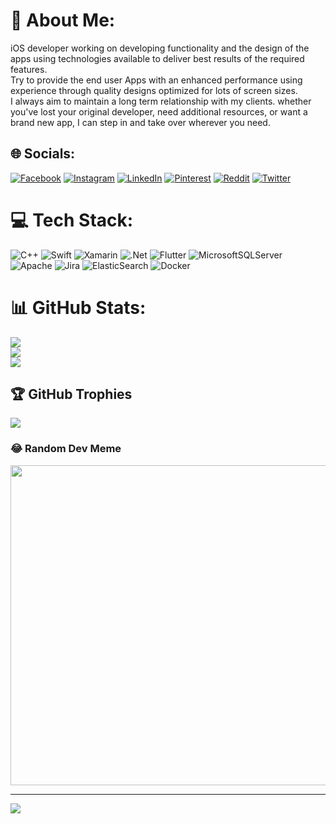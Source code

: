 # 💫 About Me:
iOS developer working on developing functionality and the design of the apps using technologies available to deliver best results of the required features.<br>Try to provide the end user Apps with an enhanced performance using experience through quality designs optimized for lots of screen sizes.<br>I always aim to maintain a long term relationship with my clients. whether you've lost your original developer, need additional resources, or want a brand new app, I can step in and take over wherever you need.


## 🌐 Socials:
[![Facebook](https://img.shields.io/badge/Facebook-%231877F2.svg?logo=Facebook&logoColor=white)](https://facebook.com/https://www.facebook.com/profile.php?id=100008001041013) [![Instagram](https://img.shields.io/badge/Instagram-%23E4405F.svg?logo=Instagram&logoColor=white)](https://instagram.com/etonealbert) [![LinkedIn](https://img.shields.io/badge/LinkedIn-%230077B5.svg?logo=linkedin&logoColor=white)](https://linkedin.com/in/https://www.linkedin.com/in/albert-lukmanov/) [![Pinterest](https://img.shields.io/badge/Pinterest-%23E60023.svg?logo=Pinterest&logoColor=white)](https://pinterest.com/albertlukmanov99) [![Reddit](https://img.shields.io/badge/Reddit-%23FF4500.svg?logo=Reddit&logoColor=white)](https://reddit.com/user/Old_Comment_9061) [![Twitter](https://img.shields.io/badge/Twitter-%231DA1F2.svg?logo=Twitter&logoColor=white)](https://twitter.com/etonealbert) 

# 💻 Tech Stack:
![C++](https://img.shields.io/badge/c++-%2300599C.svg?style=for-the-badge&logo=c%2B%2B&logoColor=white) ![Swift](https://img.shields.io/badge/swift-F54A2A?style=for-the-badge&logo=swift&logoColor=white) ![Xamarin](https://img.shields.io/badge/Xamarin-3199DC?style=for-the-badge&logo=xamarin&logoColor=white) ![.Net](https://img.shields.io/badge/.NET-5C2D91?style=for-the-badge&logo=.net&logoColor=white) ![Flutter](https://img.shields.io/badge/Flutter-%2302569B.svg?style=for-the-badge&logo=Flutter&logoColor=white) ![MicrosoftSQLServer](https://img.shields.io/badge/Microsoft%20SQL%20Sever-CC2927?style=for-the-badge&logo=microsoft%20sql%20server&logoColor=white) ![Apache](https://img.shields.io/badge/apache-%23D42029.svg?style=for-the-badge&logo=apache&logoColor=white) ![Jira](https://img.shields.io/badge/jira-%230A0FFF.svg?style=for-the-badge&logo=jira&logoColor=white) ![ElasticSearch](https://img.shields.io/badge/-ElasticSearch-005571?style=for-the-badge&logo=elasticsearch) ![Docker](https://img.shields.io/badge/docker-%230db7ed.svg?style=for-the-badge&logo=docker&logoColor=white)
# 📊 GitHub Stats:
![](https://github-readme-stats.vercel.app/api?username=etonealbert&theme=gruvbox&hide_border=false&include_all_commits=false&count_private=true)<br/>
![](https://github-readme-streak-stats.herokuapp.com/?user=etonealbert&theme=gruvbox&hide_border=false)<br/>
![](https://github-readme-stats.vercel.app/api/top-langs/?username=etonealbert&theme=gruvbox&hide_border=false&include_all_commits=false&count_private=true&layout=compact)

## 🏆 GitHub Trophies
![](https://github-profile-trophy.vercel.app/?username=etonealbert&theme=gruvbox&no-frame=false&no-bg=true&margin-w=4)

### 😂 Random Dev Meme
<img src="https://random-memer.herokuapp.com/" width="512px"/>

---
[![](https://visitcount.itsvg.in/api?id=etonealbert&icon=0&color=12)](https://visitcount.itsvg.in)

<!-- Proudly created with GPRM ( https://gprm.itsvg.in ) -->

<!--
**etonealbert/etonealbert** is a ✨ _special_ ✨ repository because its `README.md` (this file) appears on your GitHub profile.

Here are some ideas to get you started:

- 🔭 I’m currently working on ...
- 🌱 I’m currently learning ...
- 👯 I’m looking to collaborate on ...
- 🤔 I’m looking for help with ...
- 💬 Ask me about ...
- 📫 How to reach me: ...
- 😄 Pronouns: ...
- ⚡ Fun fact: ...
-->
